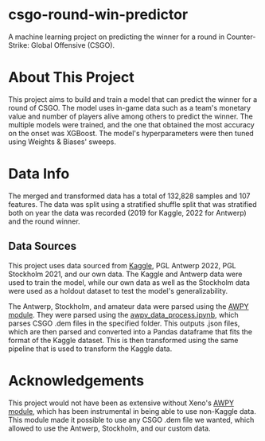 # csgo-round-win-predictor
A machine learning project on predicting the winner for a round in Counter-Strike: Global Offensive (CSGO).

# About This Project
This project aims to build and train a model that can predict the winner for a round of CSGO. The model uses in-game data such as a team's monetary value and number of players alive among others to predict the winner. The multiple models were trained, and the one that obtained the most accuracy on the onset was XGBoost. The model's hyperparameters were then tuned using Weights & Biases' sweeps. 

# Data Info
The merged and transformed data has a total of 132,828 samples and 107 features. The data was split using a stratified shuffle split that was stratified both on year the data was recorded (2019 for Kaggle, 2022 for Antwerp) and the round winner.

## Data Sources
This project uses data sourced from [Kaggle](https://www.kaggle.com/datasets/christianlillelund/csgo-round-winner-classification), PGL Antwerp 2022, PGL Stockholm 2021, and our own data. The Kaggle and Antwerp data were used to train the model, while our own data as well as the Stockholm data were used as a holdout dataset to test the model's generalizability. 

The Antwerp, Stockholm, and amateur data were parsed using the [AWPY module](https://github.com/pnxenopoulos/awpy). They were parsed using the [awpy_data_process.ipynb](../master/awpy_data_process.ipynb), which parses CSGO .dem files in the specified folder. This outputs .json files, which are then parsed and converted into a Pandas dataframe that fits the format of the Kaggle dataset. This is then transformed using the same pipeline that is used to transform the Kaggle data.

# Acknowledgements
This project would not have been as extensive without Xeno's [AWPY module](https://github.com/pnxenopoulos/awpy), which has been instrumental in being able to use non-Kaggle data. This module made it possible to use any CSGO .dem file we wanted, which allowed to use the Antwerp, Stockholm, and our custom data.

